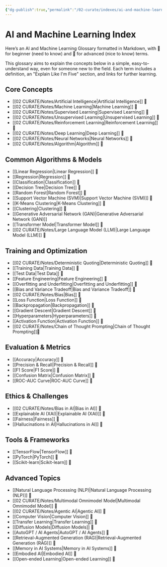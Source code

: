 ```yaml
---
{"dg-publish":true,"permalink":"/02-curate/indexes/ai-and-machine-learning-index/","title":"AI and Machine Learning Glossary","tags":["ai","machine-learning","index"]}
---
```



# AI and Machine Learning Index

Here’s an AI and Machine Learning Glossary formatted in Markdown, with 🔹 for beginner (need to know) and 🔸 for advanced (nice to know) terms.

This glossary aims to explain the concepts below in a simple, easy-to-understand way, even for someone new to the field. Each term includes a definition, an "Explain Like I'm Five" section, and links for further learning.

## Core Concepts  
- [[02 CURATE/Notes/Artificial Intelligence\|Artificial Intelligence]] 🔹  
- [[02 CURATE/Notes/Machine Learning\|Machine Learning]] 🔹  
- [[02 CURATE/Notes/Supervised Learning\|Supervised Learning]] 🔹  
- [[02 CURATE/Notes/Unsupervised Learning\|Unsupervised Learning]] 🔹  
- [[02 CURATE/Notes/Reinforcement Learning\|Reinforcement Learning]] 🔸  
- [[02 CURATE/Notes/Deep Learning\|Deep Learning]] 🔹  
- [[02 CURATE/Notes/Neural Networks\|Neural Networks]] 🔹  
- [[02 CURATE/Notes/Algorithm\|Algorithm]] 🔹  

## Common Algorithms & Models  
- [[Linear Regression\|Linear Regression]] 🔹  
- [[Regression\|Regression]] 🔹  
- [[Classification\|Classification]] 🔹  
- [[Decision Tree\|Decision Tree]] 🔹  
- [[Random Forest\|Random Forest]] 🔹  
- [[Support Vector Machine (SVM)\|Support Vector Machine (SVM)]] 🔸  
- [[K-Means Clustering\|K-Means Clustering]] 🔹  
- [[Clustering\|Clustering]] 🔹  
- [[Generative Adversarial Network (GAN)\|Generative Adversarial Network (GAN)]]   
- [[Transformer Model\|Transformer Model]] 🔹  
- [[02 CURATE/Notes/Large Language Model (LLM)\|Large Language Model (LLM)]] 🔹  

## Training and Optimization  
- [[02 CURATE/Notes/Deterministic Quoting\|Deterministic Quoting]] 🔸
- [[Training Data\|Training Data]] 🔹  
- [[Test Data\|Test Data]] 🔹  
- [[Feature Engineering\|Feature Engineering]] 🔹  
- [[Overfitting and Underfitting\|Overfitting and Underfitting]] 🔹  
- [[Bias and Variance Tradeoff\|Bias and Variance Tradeoff]] 🔹  
- [[02 CURATE/Notes/Bias\|Bias]] 🔹  
- [[Loss Function\|Loss Function]] 🔸  
- [[Backpropagation\|Backpropagation]] 🔸  
- [[Gradient Descent\|Gradient Descent]] 🔸  
- [[Hyperparameters\|Hyperparameters]] 🔸  
- [[Activation Function\|Activation Function]] 🔸  
- [[02 CURATE/Notes/Chain of Thought Prompting\|Chain of Thought Prompting]]🔸

## Evaluation & Metrics  
- [[Accuracy\|Accuracy]] 🔹  
- [[Precision & Recall\|Precision & Recall]] 🔹  
- [[F1 Score\|F1 Score]] 🔹  
- [[Confusion Matrix\|Confusion Matrix]] 🔸  
- [[ROC-AUC Curve\|ROC-AUC Curve]] 🔸  

## Ethics & Challenges  
- [[02 CURATE/Notes/Bias in AI\|Bias in AI]] 🔹  
- [[Explainable AI (XAI)\|Explainable AI (XAI)]] 🔸  
- [[Fairness\|Fairness]] 🔹  
- [[Hallucinations in AI\|Hallucinations in AI]] 🔹  

## Tools & Frameworks  
- [[TensorFlow\|TensorFlow]] 🔸  
- [[PyTorch\|PyTorch]] 🔸  
- [[Scikit-learn\|Scikit-learn]] 🔸  

## Advanced Topics  
- [[Natural Language Processing (NLP)\|Natural Language Processing (NLP)]] 🔹  
- [[02 CURATE/Notes/Multimodal Omnimodel Model\|Multimodal Omnimodel Model]] 🔸
- [[02 CURATE/Notes/Agentic AI\|Agentic AI]] 🔸
- [[Computer Vision\|Computer Vision]] 🔹  
- [[Transfer Learning\|Transfer Learning]] 🔸  
- [[Diffusion Models\|Diffusion Models]] 🔸  
- [[AutoGPT / AI Agents\|AutoGPT / AI Agents]] 🔸
- [[Retrieval-Augmented Generation (RAG)\|Retrieval-Augmented Generation (RAG)]] 🔸
- [[Memory in AI Systems\|Memory in AI Systems]] 🔸
- [[Embodied AI\|Embodied AI]] 🔸
- [[Open-ended Learning\|Open-ended Learning]] 🔸


